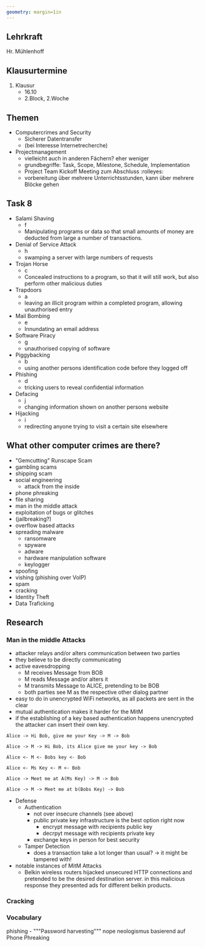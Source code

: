 ```yaml
---
geometry: margin=1in
---
```


## Lehrkraft 
Hr. Mühlenhoff

## Klausurtermine
1. Klausur
    - 16.10
    - 2.Block, 2.Woche

## Themen
- Computercrimes and Security  
    - Sicherer Datentransfer
    - (bei Interesse Internetrecherche)
- Projectmanagement
    - vielleicht auch in anderen Fächern? eher weniger
    - grundbegriffe: Task, Scope, Milestone, Schedule, Implementation
    - Project Team Kickoff Meeting zum Abschluss :rolleyes:
    - vorbereitung über mehrere Unterrichtsstunden, kann über mehrere Blöcke gehen

## Task 8
- Salami Shaving 
    - f
    - Manipulating programs or data so that small amounts of money are deducted from large a number of transactions.
- Denial of Service Attack 
    - h
    - swamping a server with large numbers of requests
- Trojan Horse 
    - c
    - Concealed instructions to a program, so that it will still work, but also perform other malicious duties
- Trapdoors 
    - a 
    - leaving an illicit program within a completed program, allowing unauthorised entry
- Mail Bombing 
    - e
    - Innundating an email address 
- Software Piracy 
    - g
    - unauthorised copying of software
- Piggybacking 
    - b
    - using another persons identification code before they logged off
- Phishing 
    - d
    - tricking users to reveal confidential information
- Defacing 
    - j
    - changing information shown on another persons website
- Hijacking 
    - i
    - redirecting anyone trying to visit a certain site elsewhere



## What other computer crimes are there?
- "Gemcutting" Runscape Scam
- gambling scams
- shipping scam
- social engineering
    - attack from the inside
- phone phreaking
- file sharing
- man in the middle attack
- exploitation of bugs or glitches
- (jailbreaking?)
- overflow based attacks
- spreading malware
    - ransomware
    - spyware
    - adware
    - hardware manipulation software
    - keylogger
- spoofing
- vishing (phishing over VoIP)
- spam
- cracking 
- Identity Theft
- Data Traficking


## Research 
### Man in the middle Attacks
- attacker relays and/or alters communication between two parties
- they believe to be directly communicating
- active eavesdropping
    - M receives Message from BOB
    - M reads Message and/or alters it
    - M transmits Message to ALICE, pretending to be BOB
    - both parties see M as the respective other dialog partner
- easy to do in unencrypted WiFi networks, as all packets are sent in the clear
- mutual authentication makes it harder for the MitM
- if the establishing of a key based authentication happens unencrypted the attacker can insert their own key.  

`Alice -> Hi Bob, give me your Key -> M -> Bob`  

`Alice -> M -> Hi Bob, its Alice give me your key -> Bob`  

`Alice <- M <- Bobs key <- Bob`  

`Alice <- Ms Key <- M <- Bob`  

`Alice -> Meet me at A(Ms Key) -> M -> Bob`  

`Alice -> M -> Meet me at b(Bobs Key) -> Bob`  

- Defense
  - Authentication
    - not over insecure channels (see above)
    - public private key infrastructure is the best option right now
      - encrypt message with recipients public key
      - decrpyt message with recipients private key
    - exchange keys in person for best security
  - Tamper Detection
    - does a transaction take a lot longer than usual? -> it might be tampered with!
- notable instances of MitM Attacks
  - Belkin wireless routers hijacked unsecured HTTP connections and pretended to be the desired destination server. in this malicious response they presented ads for different belkin products.
### Cracking


### Vocabulary

 phishing - """Password harvesting""" nope neologismus basierend auf Phone Phreaking

